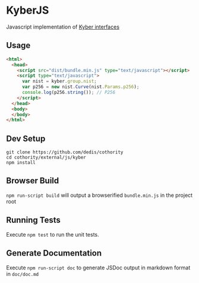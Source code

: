KyberJS
=======

Javascript implementation of [Kyber interfaces](https://github.com/dedis/kyber/blob/master/group.go)

Usage
-----

```html
<html>
  <head>
    <script src="dist/bundle.min.js" type="text/javascript"></script>
    <script type="text/javascript">
	  var nist = kyber.group.nist;
      var p256 = new nist.Curve(nist.Params.p256);
      console.log(p256.string()); // P256
    </script>
  </head>
  <body>
  </body>
</html>
``` 

Dev Setup
---------

```
git clone https://github.com/dedis/cothority
cd cothority/external/js/kyber
npm install
```

Browser Build
-------------

`npm run-script build` will output a browserified `bundle.min.js` in the project
root

Running Tests
-------------

Execute `npm test` to run the unit tests.

Generate Documentation
----------------------

Execute `npm run-script doc` to generate JSDoc output in markdown format in
`doc/doc.md`
